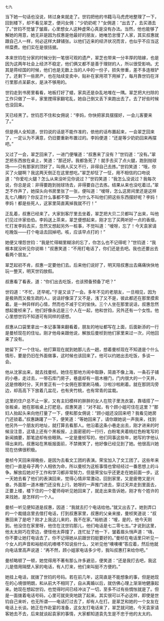     七九 

   当下她一句话也没说，转过身来就走了。世钧把他的书籍马马虎虎地整理了一下，回到楼下，却不看见翠芝，便问女佣：“少奶奶呢？”女佣道：“出去了，去买酒去了。”世钧不觉皱了皱眉，心里想女人这种虚荣心真是没有办法。当然，他也能够了解她的用意，她无非是因为叔惠是他最好的朋友，她唯恐怠慢了人家，其实叔惠就跟自己人一样，何必这样大肆铺张。以他们近来的经济状况而言，也似乎不应当这样糜费。他们实在是很拮据。

   本来世钧在分家的时候分到一笔很可观的遗产，翠芝也带来一分丰厚的陪嫁，也是因为这两年社会上经济不稳定，他们俩又都不是善于理财的人，所以很受影响。尤其是蒋经国的时候，他们也是无数上当的人中的一份子，损失惨重，差不多连根铲了。还剩下一些房产，也在陆续变卖中，贴补在家用项下用掉了，每月靠世钧在洋行里那点呆薪水，是决不够用的。

   世钧走到书房里看看，地板打好了蜡，家具还是杂乱地堆在一隅。翠芝把大扫除的工作只做了一半，家里搅得家翻宅乱，她自己倒又丢下来跑出去了。去了好些时候也没回来。

   天已经黑了。世钧忍不住和女佣说：“李妈，你快把家具摆摆好，一会儿客要来了。”

   但是佣人全知道，世钧说的话是不能作准的，依他的话布置起来，一会翠芝回来了，一定认为不满意，仍旧要重新布置过的。李妈便道：“还是等少奶奶回来再摆吧。”

   又过了一会，翠芝回来了，一进门便嚷道：“叔惠来了没有？”世钧道：“没有。”翠芝把东西放在桌上，笑道：“那还好。我都急死了！就手去买了点火腿，跑到抛球场——只有那家的顶好了，叫佣人买又不行，非得自己去拣。”世钧笑道：“哦，你买了火腿啊？我这两天倒正在这里想吃。”翠芝却怔了一怔，用不相信的口吻说道：“你爱吃火腿？怎么从来没听见你说过？”世钧笑道：“我怎么没说过？我每次说，你总是说：非得要跑到抛球场去，非得要自己去拣。结果从来也没吃着过。”翠芝不作声了，她探头向书房里张了一张，便叫道：“嗳呀，怎么这房间里还是这样乱七八糟的？你反正什么事都不管——为什么不叫他们把这些东西摆好呢？李妈！李妈！都是些死人，这家里简直离掉我就不行！”

   正乱着，叔惠已经来了。大家到客厅里去坐着，翠芝把大贝二贝都叫了出来，叫他们见过许家伯伯。李妈送上茶来，翠芝便想起来，刚才忘了买两听好一点的香烟，忙打发李妈去买，忽然又想起另外一桩事，不觉叫道：“嗳呀，忘了！今天袁家请吃晚饭——打个电话去回掉吧。咳，应该早点打的！”

   她便又埋怨世钧：“我是忙得糊里糊涂的忘了，你怎么也不记得呢？”世钧道：“我根本就没听见你说嘛！”叔惠笑道：“不用打电话了，你们还是去吧。我也还要出去看两个朋友。”

   翠芝起初不肯，叔惠一定要他们去。后来他们说好了，明天陪叔惠出去痛痛快快地玩一整天，明天世钧放假。

   叔惠看了看表，道：“你们出去吃饭，也该预备预备了吧？”

   世钧道：“不忙，还早呢。”于是又谈了一会。多年不见的老朋友，一旦相见，因为是极熟而又极生疏的人，说话好像深了又不是，浅了又不是，彼此都还在那里摸索着。是一种异样的心情，然而也不减于它的愉快。三个人坐在那里说话，叔惠忽然想起曼桢来了。他们好像永远是三个人在一起，他和世钧，另外还有一个女性。他心里想世钧不知道可有同样的感想。

   叔惠从口袋里拿出一本记事簿来翻看着，朋友的地址都写在上面，后面新添的一行是曼桢现在的住址。刚才他母亲跟他说，解放后曼桢到他们家里来过一次，问他回来了没有。

   她留下了一个住址。他打算现在就到她那儿去一趟，想着曼桢现在不知道是个什么情形，要是仍旧在外面做事，这时候也该回来了。他可以约她出去吃饭，多谈一会。

   他从沈家出来，就去找曼桢。她住在那地方闹中取静，简直不像上海，一条石子铺的小巷，走过去，一带石库门房子，巷底却有一扇木栅门，门内很大的一个天井，这是傍晚时分，天井里正有一个女佣在那里刷马桶，沙啦沙啦刷着。就在那阴沟旁边，却高高下下放着几盆花，也有夹竹桃，也有常青的盆栽。

   这里的住户总不止一家，又有主妇模样的胖胖的女人在院子里洗衣裳，靠墙搭了一张板桌，她在那板桌上打肥皂。叔惠笑道：“对不起，有个顾小姐可住在这里？”那妇人抬起头来向他打量了一下，便和那女佣说：“顾小姐还没回来吧？我看见她房门还锁着。”叔惠踌躇了一下，便笑道：“等她回来了，请你跟她说一声我来，找到他另外一个朋友的地址，就打算去看那人。他沿着这条小巷走出去，刚才进来的时候没注意，这墙上还有个黑板报，上面密密的一行行，白粉笔夹着桃红色粉笔写的新闻摘要，那笔迹却有些眼熟。一定是曼桢写的，他们同事这些年，她写的字他认得出来的。叔惠站在黑板报面前，不禁微笑了，他好像已经见到了她。他很高兴她现在仿佛很积极。

   曼桢今天回来得晚些，是因为去看文工团的表演。荣宝加入了文工团了。这些年来他们一直是母子两个人相依为命，所以曼桢为这桩事情也曾经经过一番思想上的斗争。解放后她对于工作和学习都非常努力，但是荣宝似乎还更走在她前面一步。这一天她去看了他们的表演回来，觉得心情非常激动，回到家里，又是疲倦又是兴奋。外面那一道木栅门还没有上闩，她呀的一声推门进去，穿过天井走到里面去，正要上楼，楼下住的一个瞿师母听见她回来了，就走出来告诉她，刚才有个姓许的来找她，是怎样的一个人。

   曼桢一听见便知道是叔惠，因道：“我就去打个电话给他。”就又出去了。她到弄口的一个裁缝店里去借打电话，打到叔惠家里，叔惠的父亲来接，曼桢笑道说：“叔惠回来了是吧？刚才上我这儿来的，我不在家。”裕舫道：“嗳，是的，他今天刚到。他没住在家里呀，他住在沈世钧那儿，他们电话是七二零七五。”才说到这里，他太太刚巧在旁边，便怪他太莽撞了，连忙扯了他一下，皱着眉头悄声道：“嗨，你不要让她打电话去了。你不记得她从前跟世钧挺要好的。”曼桢在电话里只听见一个女人的声音和裕舫叽叽喳喳不知说些什么，又听见他“噢噢噢”答应着，然后他就向电话里高声说道：“再不然，顾小姐家电话多少号，我叫叔惠打来给你吧。”

   曼桢略顿了一顿，她觉得用不著有那么许多避忌，便笑道：“还是我打去吧，我这儿是借用隔壁人家的电话，有人打来，他们来叫挺不方便的。”

   她挂上电话，就拨了世钧的号码。若在前几年，这简直是不能想象的事，但是她现在的心境很明朗，和从前大不相同了，自从离婚以后，就仿佛心理上渐渐地健康起来。她现在想起世钧，也觉得时间已经冲淡了一切，至多不过有些惆怅就是了。但是一面拨着电话号码，心里可就突突地跳了起来。其实很可以不必这样，即使是世钧自己来听，也无所谓——电话打过去了，却有人在打。是翠芝和她的一个女友在电话上长谈。她正在作赴宴的准备，这女友打电话来了，翠芝就问她，今天袁家请客她去不去，后来就谈起袁家的事情，大家都知道袁先生是不忠于他的太太的。

